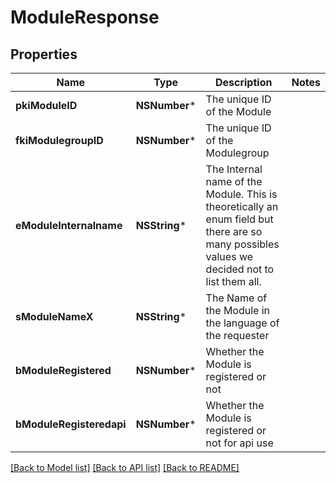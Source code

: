 # ModuleResponse

## Properties
Name | Type | Description | Notes
------------ | ------------- | ------------- | -------------
**pkiModuleID** | **NSNumber*** | The unique ID of the Module | 
**fkiModulegroupID** | **NSNumber*** | The unique ID of the Modulegroup | 
**eModuleInternalname** | **NSString*** | The Internal name of the Module.  This is theoretically an enum field but there are so many possibles values we decided not to list them all. | 
**sModuleNameX** | **NSString*** | The Name of the Module in the language of the requester | 
**bModuleRegistered** | **NSNumber*** | Whether the Module is registered or not | 
**bModuleRegisteredapi** | **NSNumber*** | Whether the Module is registered or not for api use | 

[[Back to Model list]](../README.md#documentation-for-models) [[Back to API list]](../README.md#documentation-for-api-endpoints) [[Back to README]](../README.md)


